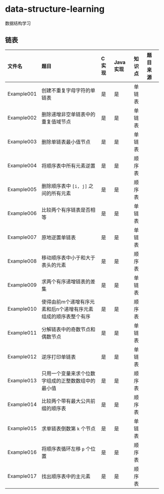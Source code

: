 # data-structure-learning
数据结构学习

## 链表
|文件名|题目|C 实现|Java 实现|知识点|题目来源|
|:--|:--|:--|:--|:--|:--|
|Example001|创建不重复字母字符的单链表|是|是|单链表||
|Example002|删除递增非空单链表中的重复值域节点|是|是|单链表||
|Example003|删除单链表最小值节点|是|是|单链表||
|Example004|将顺序表中所有元素逆置|是|是|顺序表||
|Example005|删除顺序表中 `[i, j]` 之间的所有元素|是|是|顺序表||
|Example006|比较两个有序链表是否相等|是|是|单链表||
|Example007|原地逆置单链表|是|是|单链表||
|Example008|移动顺序表中小于和大于表头的元素|是|是|顺序表||
|Example009|求两个有序递增链表的差集|是|是|单链表||
|Example010|使得由前m个递增有序元素和后n个递增有序元素组成的顺序表整个有序|是|是|顺序表||
|Example011|分解链表中的奇数节点和偶数节点|是|是|单链表||
|Example012|逆序打印单链表|是|是|单链表||
|Example013|只用一个变量来求个位数字组成的正整数数组中的最小值|是|是|顺序表||
|Example014|比较两个带有最大公共前缀的顺序表|是|是|顺序表||
|Example015|求单链表倒数第 `k` 个节点|是|是|单链表||
|Example016|将顺序表循环左移 `p` 个位置|是|是|顺序表||
|Example017|找出顺序表中的主元素|是|是|顺序表||